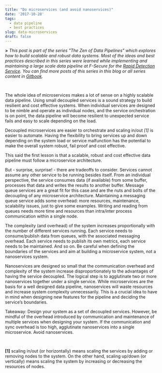 ```yaml
---
title: "Do microservices (and avoid nanoservices)"
date: '2017-10-28'
tags:
  - data pipeline
  - best practices
slug: data-microservices
draft: false
---
```


**>** *This post is part of the series "The Zen of Data Pipelines" which explores how to build scalable and robust data systems. Most of the ideas and best practices described in this series were learned while implementing and maintaining a large scale data pipeline at F-Secure for the [Rapid Detection Service](https://www.f-secure.com/en/web/business_global/rapid-detection-service). You can find more posts of this series in this blog or all series content in [Gitbook](https://www.gitbook.com/@gpestana).*

<br>

The whole idea of microservices makes a lot of sense on a highly scalable data pipeline. Using small decoupled services is a sound strategy to build resilient and cost effective systems. When individual services are designed to be nimble and operate as individual nodes, and the service orchestration is on point, the data pipeline will become resilient to unexpected service fails and easy to scale depending on the load.

Decoupled microservices are easier to orchestrate and scaling in/out *[1]* is easier to automate. Having the flexibility to bring services up and down depending on the system load or service malfunction has the potential to make the overall system robust, fail proof and cost effective.

This said the first lesson is that a scalable, robust and cost effective data pipeline must follow a microservice architecture. 

But - surprise, surprise! -  there are tradeoffs to consider. Services cannot assume any other service to be running besides itself. From an individual perspective, the service consumes data (if available) from some buffer, processes that data and writes the results to another buffer. Message queue services are a great fit for this case and are the nuts and bolts of the decoupling of any microservice architecture. Maintaining a messaging queue service adds some overhead: more resources, maintenance, scalability issues, just to give some examples. Writing and reading from queues needs more time and resources than intra/inter process communication within a single node. 

The complexity (and overhead) of the system increases proportionally with the number of different services running. Each service needs to consume/publish data from queues, with the associated messaging overhead. Each service needs to publish its own metrics, each service needs to be maintained. And so on. Be careful when defining the boundaries of the services and aim at building a microservice system, not a nanoservices system.

Nanoservices are designed so small that the communication overhead and complexity of the system increase disproportionately to the advantages of having the service decoupled. The logical step is to agglutinate two or more nanoservices together under a single service. While microservices are the basis for a well designed data pipeline, nanoservices will waste resources and increase system complexity unnecessarily. This is a crucial idea to have in mind when designing new features for the pipeline and deciding the service’s boundaries.


Takeaway: Design your system as a set of decoupled services. However, be mindful of the overhead introduced by communication and maintenance of multiple services when designing your system. If the communication and sync overhead is too high, agglutinate nanoservices into a single microservice. Avoid nanoservices.

<br>

**[1]** scaling in/out (or horizontally) means scaling the services by adding or removing nodes to the system. On the other hand, scaling up/down (or vertically) means scaling the system by increasing or decreasing the resources of nodes.

